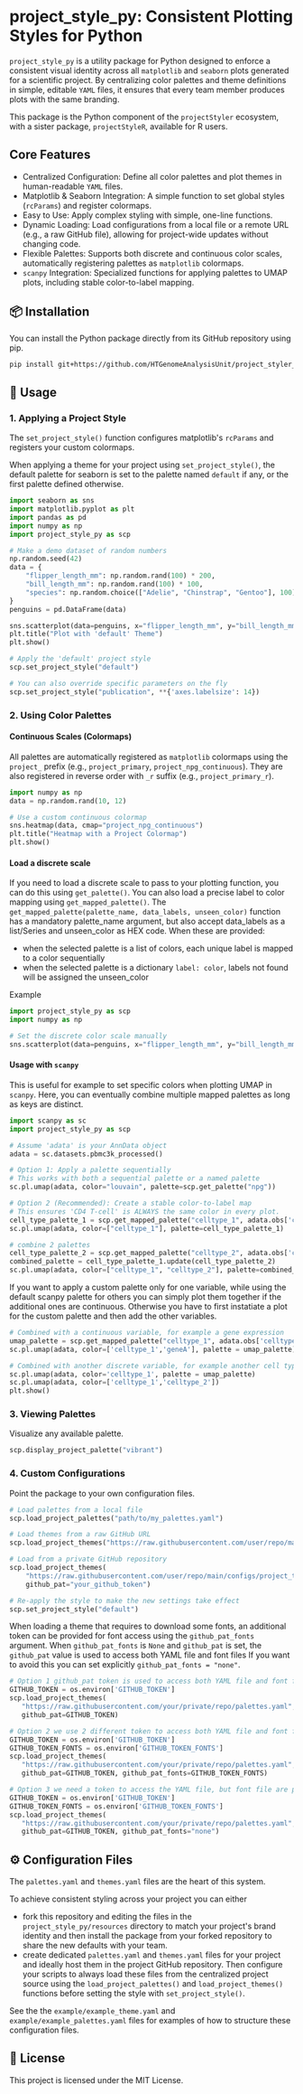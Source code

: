 # project_style_py: Consistent Plotting Styles for Python

`project_style_py` is a utility package for Python designed to enforce a consistent visual identity across all `matplotlib` and `seaborn` plots generated for a scientific project. By centralizing color palettes and theme definitions in simple, editable `YAML` files, it ensures that every team member produces plots with the same branding.

This package is the Python component of the `projectStyler` ecosystem, with a sister package, `projectStyleR`, available for R users.

## Core Features

- Centralized Configuration: Define all color palettes and plot themes in human-readable `YAML` files.
- Matplotlib & Seaborn Integration: A simple function to set global styles (`rcParams`) and register colormaps.
- Easy to Use: Apply complex styling with simple, one-line functions.
- Dynamic Loading: Load configurations from a local file or a remote URL (e.g., a raw GitHub file), allowing for project-wide updates without changing code.
- Flexible Palettes: Supports both discrete and continuous color scales, automatically registering palettes as `matplotlib` colormaps.
- `scanpy` Integration: Specialized functions for applying palettes to UMAP plots, including stable color-to-label mapping.

## 📦 Installation

You can install the Python package directly from its GitHub repository using pip.

```bash
pip install git+https://github.com/HTGenomeAnalysisUnit/project_styler_py.git
```

## 🐍 Usage

### 1. Applying a Project Style

The `set_project_style()` function configures matplotlib's `rcParams` and registers your custom colormaps.

When applying a theme for your project using `set_project_style()`, the default palette for seaborn is set to the palette named `default` if any, or the first palette defined otherwise.

```python
import seaborn as sns
import matplotlib.pyplot as plt
import pandas as pd
import numpy as np
import project_style_py as scp

# Make a demo dataset of random numbers
np.random.seed(42)
data = {
    "flipper_length_mm": np.random.rand(100) * 200,
    "bill_length_mm": np.random.rand(100) * 100,
    "species": np.random.choice(["Adelie", "Chinstrap", "Gentoo"], 100)
}
penguins = pd.DataFrame(data)

sns.scatterplot(data=penguins, x="flipper_length_mm", y="bill_length_mm")
plt.title("Plot with 'default' Theme")
plt.show()

# Apply the 'default' project style
scp.set_project_style("default")

# You can also override specific parameters on the fly
scp.set_project_style("publication", **{'axes.labelsize': 14})
```

### 2. Using Color Palettes

#### Continuous Scales (Colormaps)

All palettes are automatically registered as `matplotlib` colormaps using the `project_` prefix (e.g., `project_primary`, `project_npg_continuous`). They are also registered in reverse order with `_r` suffix (e.g., `project_primary_r`).

```python
import numpy as np
data = np.random.rand(10, 12)

# Use a custom continuous colormap
sns.heatmap(data, cmap="project_npg_continuous")
plt.title("Heatmap with a Project Colormap")
plt.show()
```

#### Load a discrete scale

If you need to load a discrete scale to pass to your plotting function, you can do this using `get_palette()`. You can also load a precise label to color mapping using `get_mapped_palette()`. The `get_mapped_palette(palette_name, data_labels, unseen_color)` function has a mandatory palette_name argument, but also accept data_labels as a list/Series and unseen_color as HEX code. When these are provided:

- when the selected palette is a list of colors, each unique label is mapped to a color sequentially
- when the selected palette is a dictionary `label: color`, labels not found will be assigned the unseen_color

Example

```python
import project_style_py as scp
import numpy as np

# Set the discrete color scale manually
sns.scatterplot(data=penguins, x="flipper_length_mm", y="bill_length_mm", hue="species", palette=scp.get_palette("npg"))
```

#### Usage with `scanpy` 

This is useful for example to set specific colors when plotting UMAP in `scanpy`.
Here, you can eventually combine multiple mapped palettes as long as keys are distinct.

```python
import scanpy as sc
import project_style_py as scp

# Assume 'adata' is your AnnData object
adata = sc.datasets.pbmc3k_processed()

# Option 1: Apply a palette sequentially
# This works with both a sequential palette or a named palette
sc.pl.umap(adata, color="louvain", palette=scp.get_palette("npg"))

# Option 2 (Recommended): Create a stable color-to-label map
# This ensures 'CD4 T-cell' is ALWAYS the same color in every plot.
cell_type_palette_1 = scp.get_mapped_palette("celltype_1", adata.obs['celltype_1'])
sc.pl.umap(adata, color=["celltype_1"], palette=cell_type_palette_1)

# combine 2 palettes
cell_type_palette_2 = scp.get_mapped_palette("celltype_2", adata.obs['celltype_2'])
combined_palette = cell_type_palette_1.update(cell_type_palette_2)
sc.pl.umap(adata, color=["celltype_1", "celltype_2"], palette=combined_palette)
```

If you want to apply a custom palette only for one variable, while using the default scanpy palette for others you can simply plot them together if the additional ones are continuous. Otherwise you have to first instatiate a plot for the custom palette and then add the other variables.

```python
# Combined with a continuous variable, for example a gene expression
umap_palette = scp.get_mapped_palette("celltype_1", adata.obs['celltype_1'])
sc.pl.umap(adata, color=['celltype_1','geneA'], palette = umap_palette)

# Combined with another discrete variable, for example another cell type annotation
sc.pl.umap(adata, color='celltype_1', palette = umap_palette)
sc.pl.umap(adata, color=['celltype_1','celltype_2'])
plt.show()
```

### 3. Viewing Palettes

Visualize any available palette.

```python
scp.display_project_palette("vibrant")
```

### 4. Custom Configurations

Point the package to your own configuration files.

```python
# Load palettes from a local file
scp.load_project_palettes("path/to/my_palettes.yaml")

# Load themes from a raw GitHub URL
scp.load_project_themes("https://raw.githubusercontent.com/user/repo/main/configs/project_themes.yaml")

# Load from a private GitHub repository
scp.load_project_themes(
    "https://raw.githubusercontent.com/user/repo/main/configs/project_themes.yaml", 
    github_pat="your_github_token")

# Re-apply the style to make the new settings take effect
scp.set_project_style("default")
```

When loading a theme that requires to download some fonts, an additional token can be provided for font access using the `github_pat_fonts` argument.
When `github_pat_fonts` is `None` and `github_pat` is set, the `github_pat` value is used to access both YAML file and font files
If you want to avoid this you can set explicitly `github_pat_fonts = "none"`.

```python
# Option 1 github_pat token is used to access both YAML file and font files
GITHUB_TOKEN = os.environ['GITHUB_TOKEN']
scp.load_project_themes(
   "https://raw.githubusercontent.com/your/private/repo/palettes.yaml",
   github_pat=GITHUB_TOKEN)

# Option 2 we use 2 different token to access both YAML file and font files
GITHUB_TOKEN = os.environ['GITHUB_TOKEN']
GITHUB_TOKEN_FONTS = os.environ['GITHUB_TOKEN_FONTS']
scp.load_project_themes(
   "https://raw.githubusercontent.com/your/private/repo/palettes.yaml",
   github_pat=GITHUB_TOKEN, github_pat_fonts=GITHUB_TOKEN_FONTS)

# Option 3 we need a token to access the YAML file, but font file are publicly available font files
GITHUB_TOKEN = os.environ['GITHUB_TOKEN']
GITHUB_TOKEN_FONTS = os.environ['GITHUB_TOKEN_FONTS']
scp.load_project_themes(
   "https://raw.githubusercontent.com/your/private/repo/palettes.yaml",
   github_pat=GITHUB_TOKEN, github_pat_fonts="none")
```

## ⚙️ Configuration Files

The `palettes.yaml` and `themes.yaml` files are the heart of this system. 

To achieve consistent styling across your project you can either 

- fork this repository and editing the files in the `project_style_py/resources` directory to match your project's brand identity and then install the package from your forked repository to share the new defaults with your team.
- create dedicated `palettes.yaml` and `themes.yaml` files for your project and ideally host them in the project GitHub repository. Then configure your scripts to always load these files from the centralized project source using the `load_project_palettes()` and `load_project_themes()` functions before setting the style with `set_project_style()`.

See the the `example/example_theme.yaml` and `example/example_palettes.yaml` files for examples of how to structure these configuration files.

## 📝 License

This project is licensed under the MIT License.